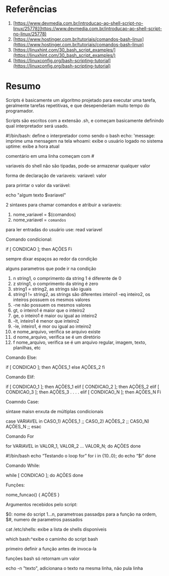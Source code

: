 # Referências

1. [https://www.devmedia.com.br/introducao-ao-shell-script-no-linux/25778](https://www.devmedia.com.br/introducao-ao-shell-script-no-linux/25778)
2. [https://www.hostinger.com.br/tutoriais/comandos-bash-linux](https://www.hostinger.com.br/tutoriais/comandos-bash-linux)
3. [https://linuxhint.com/30_bash_script_examples/](https://linuxhint.com/30_bash_script_examples/)
4. [https://linuxconfig.org/bash-scripting-tutorial](https://linuxconfig.org/bash-scripting-tutorial)

# Resumo

Scripts é basicamente um algoritmo projetado para executar uma tarefa, geralmente tarefas repetitivas, e que desependeriam muito tempo do programador.

Scripts são escritos com a extensão .sh, e começam basicamente definindo qual interpretador será usado.

#!/bin/bash: define o interpretador como sendo o bash
echo: 'message: imprime uma mensagem na tela
whoami: exibe o usuário logado no sistema
uptime: exibe a hora atual

comentário em uma linha começam com #

variaveis do shell não são tipadas, pode-se armazenar qualquer valor

forma de declaração de variaveis: variavel: valor

para printar o valor da variável:

echo "algum texto $variavel"

2 sintaxes para chamar comandos e atribuir a variaveis:

1. nome_variavel = $(comandos)
2. nome_variavel = `comandos`

para ler entradas do usuário use: read variavel

Comando condicional:

if [ CONDICAO ];
then
  AÇÕES
Fi

sempre dixar espaços ao redor da condição

alguns parametros que pode ir na condição

1. n string1, o comprimento da string 1 é diferente de 0
2. z string1, o comprimento da string é zero
3. string1 = string2, as strings são iguais
4. string1 != string2, as strings são diferentes
inteiro1 -eq inteiro2, os inteiros possuem os mesmos valores
5. -ne não possuem os mesmos valores
6. gt, o inteiro1 é maior que o inteiro2
7. ge, o inteiro1 é maior ou igual ao inteiro2
8. -lt, inteiro1 é menor que inteiro2
9. -le, inteiro1, é mor ou igual ao inteiro2
10. e nome_arquivo, verifica se arquivo existe
11. d nome_arquivo, verifica se é um diretório
12. f nome_arquivo, verifica se é um arquivo regular, imagem, texto, planilhas, etc

Comando Else:

if [ CONDICAO ];
   then
       AÇÕES_1
  else
      AÇÕES_2
fi

Comando Elif:

if [ CONDICAO_1 ];
 then
  AÇÕES_1
 elif [ CONDICAO_2 ];
 then
   AÇÕES_2
 elif [ CONDICAO_3 ];
 then
   AÇÕES_3
              .
              .
              .
              .
 elif [ CONDICAO_N ];
 then
  AÇÕES_N
Fi

Coamndo Case:

sintaxe maisn enxuta de múltiplas condicionais

case VARIAVEL in
  CASO_1)
    AÇÕES_1
  ;;
  CASO_2)
     AÇÕES_2
  ;;
  CASO_N)
    AÇÕES_N
;;
esac

Comando For

for VARIAVEL in VALOR_1, VALOR_2 … VALOR_N;
  do
       AÇÕES
  done

#!/bin/bash
 echo “Testando o loop for”
 for i in {10..0};
 do
   echo “$i”
 done

Comando While:

while [ CONDICAO ];
     do
        AÇÕES
  done

Funções:

nome_funcao()
  {
      AÇÕES
}

Argumentos recebidos pelo script:

$0: nome do script
$1...$n, parametroas passadps para a função na ordem,
$#, numero de parametros passados

cat /etc/shells: exibe a lista de shells disponíveis

which bash:^exibe o caminho do script bash

primeiro definir a função antes de invoca-la

funções bash só retornam um valor

echo -n "texto", adicionana o texto na mesma linha, não pula linha
